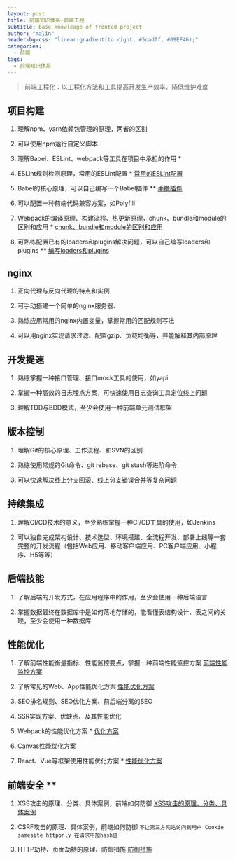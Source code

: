 ```yaml
---
layout: post
title: 前端知识体系-前端工程
subtitle: base knowleage of fronted project
author: "malin"
header-bg-css: "linear-gradient(to right, #5cadff, #09EF46);"
categories:
  - 前端
tags:
  - 前端知识体系
---
```


> 前端工程化：以工程化方法和工具提高开发生产效率、降低维护难度

## 项目构建

1. 理解npm、yarn依赖包管理的原理，两者的区别

2. 可以使用npm运行自定义脚本

3. 理解Babel、ESLint、webpack等工具在项目中承担的作用 *

4. ESLint规则检测原理，常用的ESLint配置 *  [常用的ESLint配置](https://www.jianshu.com/p/f2d42f9d244c)

5. Babel的核心原理，可以自己编写一个Babel插件 ** [手撸插件](https://blog.csdn.net/weixin_34364071/article/details/88007887)

6. 可以配置一种前端代码兼容方案，如Polyfill 

7. Webpack的编译原理、构建流程、热更新原理，chunk、bundle和module的区别和应用 * [chunk、bundle和module的区别和应用](https://juejin.im/post/5d70ad50f265da03cf7aae91)

8. 可熟练配置已有的loaders和plugins解决问题，可以自己编写loaders和plugins ** [编写loaders和plugins](https://juejin.im/post/5bbf190de51d450ea52fffd3)

## nginx

1. 正向代理与反向代理的特点和实例

2. 可手动搭建一个简单的nginx服务器、

3. 熟练应用常用的nginx内置变量，掌握常用的匹配规则写法

4. 可以用nginx实现请求过滤、配置gzip、负载均衡等，并能解释其内部原理

## 开发提速

1. 熟练掌握一种接口管理、接口mock工具的使用，如yapi

2. 掌握一种高效的日志埋点方案，可快速使用日志查询工具定位线上问题

3. 理解TDD与BDD模式，至少会使用一种前端单元测试框架

## 版本控制

1. 理解Git的核心原理、工作流程、和SVN的区别

2. 熟练使用常规的Git命令、git rebase、git stash等进阶命令

3. 可以快速解决线上分支回滚、线上分支错误合并等复杂问题

## 持续集成

1. 理解CI/CD技术的意义，至少熟练掌握一种CI/CD工具的使用，如Jenkins

2. 可以独自完成架构设计、技术选型、环境搭建、全流程开发、部署上线等一套完整的开发流程（包括Web应用、移动客户端应用、PC客户端应用、小程序、H5等等）

## 后端技能

1. 了解后端的开发方式，在应用程序中的作用，至少会使用一种后端语言

2. 掌握数据最终在数据库中是如何落地存储的，能看懂表结构设计、表之间的关联，至少会使用一种数据库

## 性能优化

1. 了解前端性能衡量指标、性能监控要点，掌握一种前端性能监控方案 [前端性能监控方案](https://www.cnblogs.com/dayiran1222/p/8745846.html#_label2)

2. 了解常见的Web、App性能优化方案 [性能优化方案](https://blog.csdn.net/wyc2000sgz/article/details/80392623)

3. SEO排名规则、SEO优化方案、前后端分离的SEO

4. SSR实现方案、优缺点、及其性能优化

5. Webpack的性能优化方案 * [优化方案](https://www.jianshu.com/p/809958a504b8)

6. Canvas性能优化方案

7. React、Vue等框架使用性能优化方案 * [性能优化方案](https://www.cnblogs.com/afterwawa/p/9439547.html)

## 前端安全 **

1. XSS攻击的原理、分类、具体案例，前端如何防御 [XSS攻击的原理、分类、具体案例](https://blog.csdn.net/qq_37931597/article/details/87967580)

2. CSRF攻击的原理、具体案例，前端如何防御 `不让第三方网站访问到用户 Cookie samesite httponly 在请求中加hash值`

3. HTTP劫持、页面劫持的原理、防御措施 [防御措施](https://blog.51cto.com/fengwan/1875011)
